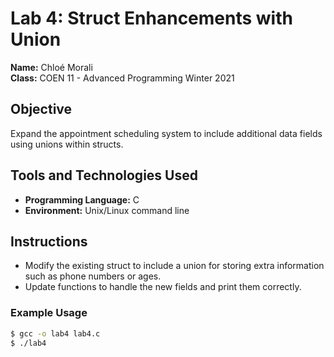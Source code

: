 # Lab 4: Struct Enhancements with Union

**Name:** Chloé Morali  
**Class:** COEN 11 - Advanced Programming Winter 2021  

## Objective
Expand the appointment scheduling system to include additional data fields using unions within structs.

## Tools and Technologies Used
- **Programming Language:** C
- **Environment:** Unix/Linux command line

## Instructions
- Modify the existing struct to include a union for storing extra information such as phone numbers or ages.
- Update functions to handle the new fields and print them correctly.

### Example Usage
```bash
$ gcc -o lab4 lab4.c
$ ./lab4


